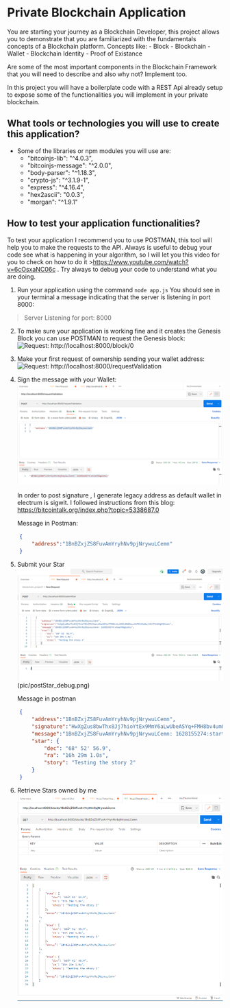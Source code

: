 # Private Blockchain Application

You are starting your journey as a Blockchain Developer, this project allows you to demonstrate
that you are familiarized with the fundamentals concepts of a Blockchain platform.
Concepts like:
    - Block
    - Blockchain
    - Wallet
    - Blockchain Identity
    - Proof of Existance

Are some of the most important components in the Blockchain Framework that you will need to describe and also
why not? Implement too.

In this project you will have a boilerplate code with a REST Api already setup to expose some of the functionalities
you will implement in your private blockchain.

## What tools or technologies you will use to create this application?

- Some of the libraries or npm modules you will use are:
    - "bitcoinjs-lib": "^4.0.3",
    - "bitcoinjs-message": "^2.0.0",
    - "body-parser": "^1.18.3",
    - "crypto-js": "^3.1.9-1",
    - "express": "^4.16.4",
    - "hex2ascii": "0.0.3",
    - "morgan": "^1.9.1"


## How to test your application functionalities?

To test your application I recommend you to use POSTMAN, this tool will help you to make the requests to the API.
Always is useful to debug your code see what is happening in your algorithm, so I will let you this video for you to check on how to do it >https://www.youtube.com/watch?v=6cOsxaNC06c . Try always to debug your code to understand what you are doing.

1. Run your application using the command `node app.js`
You should see in your terminal a message indicating that the server is listening in port 8000:
> Server Listening for port: 8000

2. To make sure your application is working fine and it creates the Genesis Block you can use POSTMAN to request the Genesis block:
    ![Request: http://localhost:8000/block/0 ]()
3. Make your first request of ownership sending your wallet address:
    ![Request: http://localhost:8000/requestValidation ]()
4. Sign the message with your Wallet:
    ![Use the Wallet to sign a message](pic/post_message.png)
    
    In order to post signature , I generate legacy address as default wallet in electrum is sigwit. I followed instructions from this blog: https://bitcointalk.org/index.php?topic=5338687.0
    
    Message in Postman:
```json
    {
        "address":"1BnBZxjZS8FuvAmYryhNv9pjNrywuLCemn"
    }
```

5. Submit your Star
     ![Request: http://localhost:8000/submitstar](pic/postStar_postman.png) (pic/postStar_debug.png)

    Message in postman
```json
    {
        "address":"1BnBZxjZS8FuvAmYryhNv9pjNrywuLCemn",
        "signature":"HwXgZus8bwThx8Jj7hioYtEx9MmY6aLwUbeASYq+FMH8bv4umO8JxRWB5suut1FPetNe0a/m9nYFtk5Hgt9Kmqs=",
        "message":"1BnBZxjZS8FuvAmYryhNv9pjNrywuLCemn: 1628155274:startRegistry",
        "star": {
            "dec": "68° 52' 56.9",
            "ra": "16h 29m 1.0s",
            "story": "Testing the story 2"
		}
    }
```

6. Retrieve Stars owned by me
    ![Request: http://localhost:8000/blocks/<WALLET_ADDRESS>](pic/get_wallet_star_postman.png)